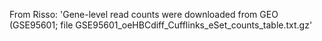 From Risso: 'Gene-level read counts were downloaded from GEO (GSE95601; file GSE95601_oeHBCdiff_Cufflinks_eSet_counts_table.txt.gz'

